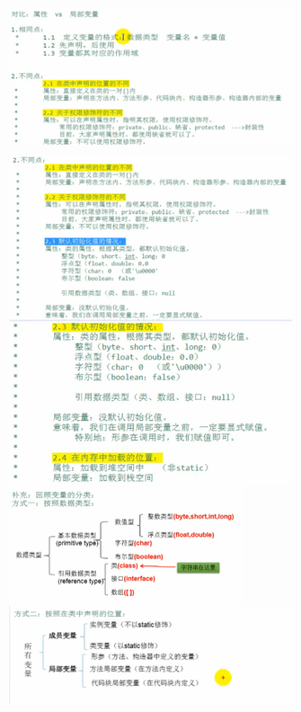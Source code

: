 ![image-20210103102546900](1.3局部变量和属性变量.assets/image-20210103102546900.png)

<img src="1.3局部变量和属性变量.assets/image-20210103102601572.png" alt="image-20210103102601572" style="zoom:50%;" />

<img src="1.3局部变量和属性变量.assets/image-20210103102632720.png" alt="image-20210103102632720" style="zoom:67%;" />

<img src="1.3局部变量和属性变量.assets/image-20210103102702028.png" alt="image-20210103102702028" style="zoom:50%;" />

<img src="1.3局部变量和属性变量.assets/image-20210103102723301.png" alt="image-20210103102723301" style="zoom:50%;" />